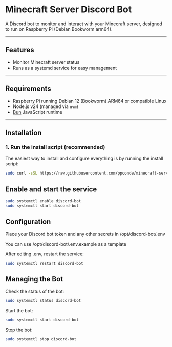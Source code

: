 # Minecraft Server Discord Bot

A Discord bot to monitor and interact with your Minecraft server, designed to run on Raspberry Pi (Debian Bookworm arm64).

---

## Features

- Monitor Minecraft server status
- Runs as a systemd service for easy management

---

## Requirements

- Raspberry Pi running Debian 12 (Bookworm) ARM64 or compatible Linux
- Node.js v24 (managed via `nvm`)
- [Bun](https://bun.sh/) JavaScript runtime

---

## Installation

### 1. Run the install script (recommended)

The easiest way to install and configure everything is by running the install script:

```bash
sudo curl -sSL https://raw.githubusercontent.com/ppconde/minecraft-server-discord-bot/main/install-discord-bot.sh | bash
```

## Enable and start the service

```bash
sudo systemctl enable discord-bot
sudo systemctl start discord-bot
```

## Configuration

Place your Discord bot token and any other secrets in /opt/discord-bot/.env

You can use /opt/discord-bot/.env.example as a template

After editing .env, restart the service:

```bash
sudo systemctl restart discord-bot
```

## Managing the Bot

Check the status of the bot:

```bash
sudo systemctl status discord-bot
```

Start the bot:

```bash
sudo systemctl start discord-bot
```

Stop the bot:

```bash
sudo systemctl stop discord-bot
```
